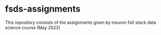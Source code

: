 # fsds-assignments
This repository consists of the assignments given by ineuron full stack data science course (May 2023)
